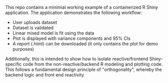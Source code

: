 This repo contains a minimial working example of a containerized R Shiny application. The application demonstrates the following workflow:
 * User uploads dataset
 * Dataset is validated
 * Linear mixed model is fit using the data
 * Plot is displayed with variance components and 95% CIs
 * A report (.html) can be downloaded (it only contains the plot for demo purposes)

Additionally, this is intended to show how to isolate reactive/frontend Shiny-specific code from the non-reactive/backend R modeling and plotting code. This follows a fundamental design principle of "orthogonality", whereby the backend logic and front end reactivity
